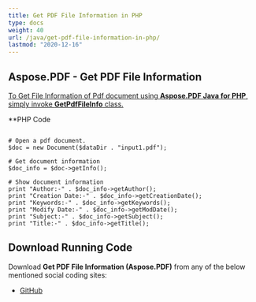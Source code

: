 ```yaml
---
title: Get PDF File Information in PHP
type: docs
weight: 40
url: /java/get-pdf-file-information-in-php/
lastmod: "2020-12-16"
---
```



## Aspose.PDF - Get PDF File Information
<ins>To Get File Information of Pdf document using **Aspose.PDF Java for PHP**, simply invoke **GetPdfFileInfo** class.

**PHP Code
```

# Open a pdf document.
$doc = new Document($dataDir . "input1.pdf");

# Get document information
$doc_info = $doc->getInfo();

# Show document information
print "Author:-" . $doc_info->getAuthor();
print "Creation Date:-" . $doc_info->getCreationDate();
print "Keywords:-" . $doc_info->getKeywords();
print "Modify Date:-" . $doc_info->getModDate();
print "Subject:-" . $doc_info->getSubject();
print "Title:-" . $doc_info->getTitle();

```


## Download Running Code
Download **Get PDF File Information (Aspose.PDF)** from any of the below mentioned social coding sites:

- [GitHub](https://github.com/aspose-pdf/Aspose.PDF-for-Java/blob/master/Plugins/Aspose_Pdf_Java_for_PHP/src/Aspose/Pdf/WorkingWithDocumentObject/GetPdfFileInfo.php)
